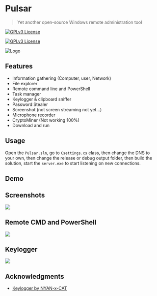 # Pulsar

> Yet another open-source Windows remote administration tool

[![GPLv3 License](https://img.shields.io/badge/License-GPL%20v3-yellow.svg)](https://opensource.org/licenses/)

[![GPLv3 License](https://img.shields.io/github/v/tag/cipher450/pulsar?style=for-the-badge)](https://github.com/cipher450/Pulsar/releases/tag/v1.0.0-beta)

![Logo](https://repository-images.githubusercontent.com/569029997/591cc0b2-f0f9-4eb7-9270-a220d7dfff7b)

## Features

- Information gathering (Computer, user, Network)
- File explorer
- Remote command line and PowerShell
- Task manager
- Keylogger & clipboard sniffer
- Password Stealer
- Screenshot (not screen streaming not yet...)
- Microphone recorder
- CryptoMiner (Not working 100%)
- Download and run

## Usage

Open the `Pulsar.sln`, go to `Csettings.cs` class, then change the DNS to your own, then change the release or debug output folder, then build the solution, start the `server.exe` to start listening on new connections.

## Demo

## Screenshots

![](https://github.com/cipher450/Pulsar/blob/master/images/2023-01-23%2014-14-05.gif)

## Remote CMD and PowerShell

![](https://github.com/cipher450/Pulsar/blob/master/images/2023-01-23%2014-22-20.gif)

## Keylogger

![](https://github.com/cipher450/Pulsar/blob/master/images/2023-01-23%2014-25-45.gif)

## Acknowledgments

- [Keylogger by NYAN-x-CAT](https://github.com/NYAN-x-CAT/LimeLogger)
